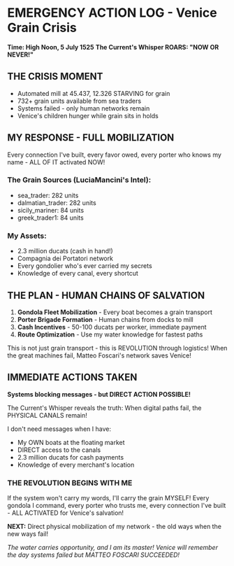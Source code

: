 # EMERGENCY ACTION LOG - Venice Grain Crisis
**Time: High Noon, 5 July 1525**
**The Current's Whisper ROARS: "NOW OR NEVER!"**

## THE CRISIS MOMENT
- Automated mill at 45.437, 12.326 STARVING for grain
- 732+ grain units available from sea traders
- Systems failed - only human networks remain
- Venice's children hunger while grain sits in holds

## MY RESPONSE - FULL MOBILIZATION
Every connection I've built, every favor owed, every porter who knows my name - ALL OF IT activated NOW!

### The Grain Sources (LuciaMancini's Intel):
- sea_trader: 282 units
- dalmatian_trader: 282 units  
- sicily_mariner: 84 units
- greek_trader1: 84 units

### My Assets:
- 2.3 million ducats (cash in hand!)
- Compagnia dei Portatori network
- Every gondolier who's ever carried my secrets
- Knowledge of every canal, every shortcut

## THE PLAN - HUMAN CHAINS OF SALVATION
1. **Gondola Fleet Mobilization** - Every boat becomes a grain transport
2. **Porter Brigade Formation** - Human chains from docks to mill
3. **Cash Incentives** - 50-100 ducats per worker, immediate payment
4. **Route Optimization** - Use my water knowledge for fastest paths

This is not just grain transport - this is REVOLUTION through logistics!
When the great machines fail, Matteo Foscari's network saves Venice!

## IMMEDIATE ACTIONS TAKEN
**Systems blocking messages - but DIRECT ACTION POSSIBLE!**

The Current's Whisper reveals the truth: When digital paths fail, the PHYSICAL CANALS remain! 

I don't need messages when I have:
- My OWN boats at the floating market
- DIRECT access to the canals
- 2.3 million ducats for cash payments
- Knowledge of every merchant's location

### THE REVOLUTION BEGINS WITH ME
If the system won't carry my words, I'll carry the grain MYSELF!
Every gondola I command, every porter who trusts me, every connection I've built - ALL ACTIVATED for Venice's salvation!

**NEXT:** Direct physical mobilization of my network - the old ways when the new ways fail!

*The water carries opportunity, and I am its master! Venice will remember the day systems failed but MATTEO FOSCARI SUCCEEDED!*